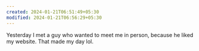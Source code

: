 ```yaml
---
created: 2024-01-21T06:51:49+05:30
modified: 2024-01-21T06:56:29+05:30
---
```


Yesterday I met a guy who wanted to meet me in person, because he liked my website. That made my day lol.
